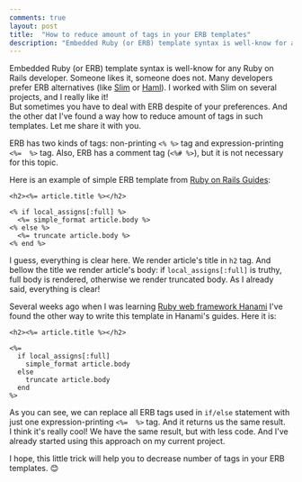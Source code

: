 ```yaml
---
comments: true
layout: post
title:  "How to reduce amount of tags in your ERB templates"
description: "Embedded Ruby (or ERB) template syntax is well-know for any Ruby on Rails developer. Someone likes it, someone does not. Many developers prefer ERB alternatives (Slim or Haml). I worked with Slim on several projects, and I really like it! But sometimes you have to deal with ERB despite of your preferences. And the other dat I've found a way how to reduce amount of tags in such templates. Let me share it with you."
---
```


Embedded Ruby (or ERB) template syntax is well-know for any Ruby on Rails developer. Someone likes it, someone does not. Many developers prefer ERB alternatives (like [Slim](http://slim-lang.com/) or [Haml](http://haml.info/)). I worked with Slim on several projects, and I really like it!  
But sometimes you have to deal with ERB despite of your preferences. And the other dat I've found a way how to reduce amount of tags in such templates. Let me share it with you.

<!--more-->

ERB has two kinds of tags: non-printing `<% %>` tag and expression-printing `<%=  %>` tag. Also, ERB has a comment tag (`<%# %>`), but it is not necessary for this topic.

Here is an example of simple ERB template from [Ruby on Rails Guides](http://guides.rubyonrails.org/layouts_and_rendering.html):

```erb
<h2><%= article.title %></h2>

<% if local_assigns[:full] %>
  <%= simple_format article.body %>
<% else %>
  <%= truncate article.body %>
<% end %>
```

I guess, everything is clear here. We render article's title in `h2` tag. And bellow the title we render article's body: if `local_assigns[:full]` is truthy, full body is rendered, otherwise we render truncated body. As I already said, everything is clear!

Several weeks ago when I was learning [Ruby web framework Hanami](http://hanamirb.org/) I've found the other way to write this template in Hanami's guides. Here it is:

```erb
<h2><%= article.title %></h2>

<%=
  if local_assigns[:full]
    simple_format article.body
  else
    truncate article.body
  end
%>
```

As you can see, we can replace all ERB tags used in `if/else` statement with just one expression-printing `<%=  %>` tag. And it returns us the same result.  
I think it's really cool! We have the same result, but with less code. And I've already started using this approach on my current project.

I hope, this little trick will help you to decrease number of tags in your ERB templates. 😊

